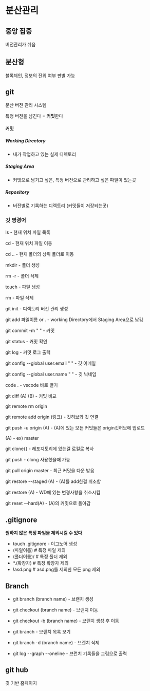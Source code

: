 # 분산관리

## 중앙 집중

버전관리가 쉬움

## 분산형 

블록체인, 정보의 진위 여부 판별 가능

## git

분산 버전 관리 시스템

특정 버전을 남긴다 = **커밋**한다

#### 커밋

##### Working Directory

- 내가 작업하고 있는 실제 디렉토리

##### Staging Area

- 커밋으로 남기고 싶은, 특정 버전으로 관리하고 싶은 파일이 있는곳

##### Repository

- 버전별로 기록하는 디렉토리 (커밋들이 저장되는곳) 

### 깃 명령어

ls - 현재 위치 파일 목록

cd - 현재 위치 파일 이동

cd .. - 현재 폴더의 상위 폴더로 이동

mkdir - 폴더 생성

rm -r - 폴더 삭제

touch - 파일 생성

rm - 파일 삭제

git init - 디렉토리 버전 관리 생성

git add 파일이름 or . - working Directory에서 Staging Area으로 남김

git commit -m " " - 커밋

git status - 커밋 확인

git log - 커밋 로그 출력

git config --global user.email " "  - 깃 이메일 

git config --global user.name " "  - 깃 닉네임

code . - vscode 바로 열기

git diff (A) (B) - 커밋 비교

git remote rm origin 

git remote add origin (링크) - 깃허브와 깃 연결

git push -u origin (A) - (A)에 있는 모든 커밋들은 origin깃허브에 업로드

(A) - ex) master

git clone{} - 레포지토리에 있는걸 로컬로 복사 

git push - clong 사용했을때 가능

git pull origin master - 최근 커밋을 다운 받음

git restore --staged (A) - (A)를 add한걸 취소함

git restore (A) - WD에 있는 변경사항을 취소시킴

git reset --hard(A) - (A)의 커밋으로 돌아감

## .gitignore

**원하지 않은 특정 파일을 제외시킬 수 있다**

- touch .gitignore - 이그노어 생성
- (파일이름) # 특정 파일 제외
- (폴더이름)/ # 특정 폴더 제외
- *.(확장자) # 특정 확장자 제외
- !asd.png # asd.png를 제외한 모든 png 제외

## Branch

- git branch (branch name) - 브랜치 생성
- git checkout (branch name) - 브랜치 이동
- git checkout -b (branch name) - 브랜치 생성 후 이동
- git branch - 브랜치 목록 보기
- git branch -d (branch name) - 브랜치 삭제

- git log --graph --oneline - 브런치 기록들을 그림으로 출력

## git hub

깃 기반 홈페이지

